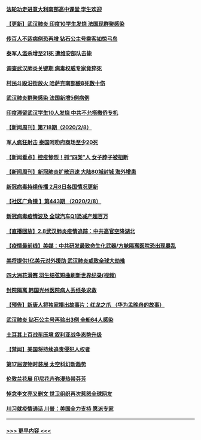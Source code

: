 #### [法轮功走进意大利南部高中课堂 学生欢迎](../pages/prog202/a102773105.md?t=02091633) 
#### [【更新】武汉肺炎 印度10学生发烧 法国现群聚感染](../pages/prog202/a102770740.md?t=02091633) 
#### [传百人不适病例恐再增 钻石公主号乘客如惊弓鸟](../pages/prog202/a102773051.md?t=02091633) 
#### [泰军人滥杀增至21死 遭维安部队击毙](../pages/prog202/a102772913.md?t=02091633) 
#### [调查武汉肺炎关键期 病毒权威专家竟猝死](../pages/prog202/a102773033.md?t=02091633) 
#### [村民斗殴沿街放火 哈萨克南部酿8死数十伤](../pages/prog202/a102772980.md?t=02091633) 
#### [武汉肺炎群聚感染 法国新增5例病例](../pages/prog202/a102772957.md?t=02091633) 
#### [印度滞留武汉学生10人发烧 中共不允搭撤侨专机](../pages/prog202/a102772946.md?t=02091633) 
#### [【新闻周刊】第718期（2020/2/8）](../pages/prog202/a102772921.md?t=02091633) 
#### [军人疯狂射击 泰国呵叻府商场至少20死](../pages/prog202/a102772833.md?t=02091633) 
#### [【新闻看点】控疫惨烈！抓“四类”人 女子脖子被扭断](../pages/prog202/a102772896.md?t=02091633) 
#### [【新闻周刊】新冠肺炎扩散迅速 大陆80城封城 海外增患](../pages/prog202/a102772852.md?t=02091633) 
#### [新冠病毒持续传播 2月8日各国情况更新](../pages/prog202/a102772826.md?t=02091633) 
#### [【社区广角镜  】第443期  （2020/2/8）](../pages/prog202/a102772736.md?t=02091633) 
#### [新冠病毒疫情波及 全球汽车Q1恐减产超百万](../pages/prog202/a102772695.md?t=02091633) 
#### [【直播回放】2.8武汉肺炎疫情追踪：中共高官空降湖北](../pages/prog202/a102772618.md?t=02091633) 
#### [【疫情最前线】美媒：中共研发最致命生化武器/方舱隔离医院恐出现暴乱](../pages/prog202/a102772439.md?t=02091633) 
#### [美将提供1亿美元对外援助 武汉肺炎或致全球大劫难](../pages/prog202/a102772361.md?t=02091633) 
#### [四大洲花滑赛 羽生结弦短曲刷新世界纪录(视频)](../pages/prog202/a102772341.md?t=02091633) 
#### [封院隔离 韩国光州医院病人丢纸条求救](../pages/prog202/a102772282.md?t=02091633) 
#### [【预告】新唐人将独家播出故事片：红龙之爪 （华为孟晚舟的故事）](../pages/prog202/a102767728.md?t=02091633) 
#### [武汉肺炎 钻石公主号再验出3例 全船64人感染](../pages/prog202/a102771726.md?t=02091633) 
#### [土耳其上百战车压境 叙利亚战争态势升级](../pages/prog202/a102772132.md?t=02091633) 
#### [【禁闻】美国将持续追责侵犯人权者](../pages/prog202/a102772042.md?t=02091633) 
#### [第17届宠物时装展 太空科幻新趋势](../pages/prog202/a102772033.md?t=02091633) 
#### [伦敦兰花展 印尼花卉弥漫热带芬芳](../pages/prog202/a102772026.md?t=02091633) 
#### [悼念李文亮又删文 世卫组织再次惹怒全球网友](../pages/prog202/a102771968.md?t=02091633) 
#### [川习就疫情通话 川普：美国全力支持 愿派专家](../pages/prog202/a102771930.md?t=02091633) 

----
#### [ >>> 更早内容 <<< ](../indexes/prog202-earlier.md)
